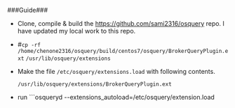 ###Guide###
* Clone, compile & build the https://github.com/sami2316/osquery repo. I have updated my local work to this repo.

* #```cp -rf /home/chenone2316/osquery/build/centos7/osquery/BrokerQueryPlugin.ext``` ```/usr/lib/osquery/extensions```
* Make the file ```/etc/osquery/extensions.load``` with following contents.

  ```
  /usr/lib/osquery/extensions/BrokerQueryPlugin.ext
  ```
  
* run ```osqueryd --extensions_autoload=/etc/osquery/extension.load
